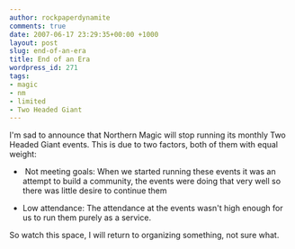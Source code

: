 ```yaml
---
author: rockpaperdynamite
comments: true
date: 2007-06-17 23:29:35+00:00 +1000
layout: post
slug: end-of-an-era
title: End of an Era
wordpress_id: 271
tags:
- magic
- nm
- limited
- Two Headed Giant
---
```


I'm sad to announce that Northern Magic will stop running its monthly Two Headed Giant events. This is due to two factors, both of them with equal weight:



	
  *  Not meeting goals: When we started running these events it was an attempt to build a community, the events were doing that very well so there was little desire to continue them

	
  * Low attendance: The attendance at the events wasn't high enough for us to run them purely as a service.


So watch this space, I will return to organizing something, not sure what.
